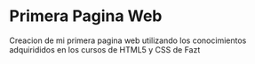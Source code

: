 # Primera Pagina Web
Creacion de mi primera pagina web utilizando los conocimientos adquirididos en los cursos de HTML5 y CSS de Fazt
